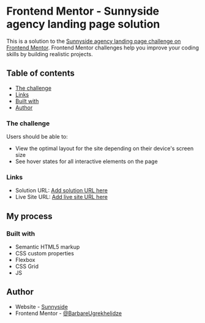 # Frontend Mentor - Sunnyside agency landing page solution

This is a solution to the [Sunnyside agency landing page challenge on Frontend Mentor](https://github.com/BarbareUgrekhelidze/sunnyside-agency.git). Frontend Mentor challenges help you improve your coding skills by building realistic projects.

## Table of contents

  - [The challenge](#the-challenge)
  - [Links](#links)
  - [Built with](#built-with)
- [Author](#author)

### The challenge

Users should be able to:

- View the optimal layout for the site depending on their device's screen size
- See hover states for all interactive elements on the page

### Links

- Solution URL: [Add solution URL here](https://github.com/BarbareUgrekhelidze/sunnyside-agency.git)
- Live Site URL: [Add live site URL here](https://BarbareUgrekhelidze.github.io/sunnyside-agency/)

## My process

### Built with

- Semantic HTML5 markup
- CSS custom properties
- Flexbox
- CSS Grid
- JS

## Author

- Website - [Sunnyside](https://BarbareUgrekhelidze.github.io/sunnyside-agency/)
- Frontend Mentor - [@BarbareUgrekhelidze](https://www.frontendmentor.io/profile/BarbareUgrekhelidze)
